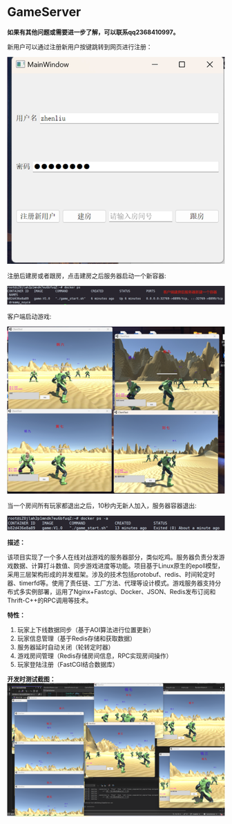 # GameServer

**如果有其他问题或需要进一步了解，可以联系qq2368410997。**

新用户可以通过注册新用户按键跳转到网页进行注册：

![注册页面](1.png)

注册后建房或者跟房，点击建房之后服务器启动一个新容器:

![建房页面](2.png)
 
客户端启动游戏:

![游戏启动](3.png)
 
当一个房间所有玩家都退出之后，10秒内无新人加入，服务器容器退出:

![房间退出](4.png)
 
**描述：**

该项目实现了一个多人在线对战游戏的服务器部分，类似吃鸡。服务器负责分发游戏数据、计算打斗数值、同步游戏进度等功能。项目基于Linux原生的epoll模型，采用三层架构形成的并发框架。涉及的技术包括protobuf、redis、时间轮定时器、timerfd等。使用了责任链、工厂方法、代理等设计模式。游戏服务器支持分布式多实例部署，运用了Nginx+Fastcgi、Docker、JSON、Redis发布订阅和Thrift-C++的RPC调用等技术。

**特性：**

1. 玩家上下线数据同步（基于AOI算法进行位置更新）
2. 玩家信息管理（基于Redis存储和获取数据）
3. 服务器延时自动关闭（轮转定时器）
4. 游戏房间管理（Redis存储房间信息，RPC实现房间操作）
5. 玩家登陆注册（FastCGI结合数据库）

**开发时测试截图：**
![开发时测试](Readme.png)


